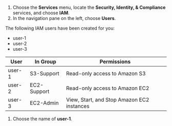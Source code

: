 1. Choose the **Services** menu, locate the **Security, Identity, & Compliance** services, and choose **IAM**.
2. In the navigation pane on the left, choose **Users**.

The following IAM users have been created for you:

- user-1
- user-2
- user-3

User | In Group | Permissions
--- | --- | ---
user-1 | S3-Support | Read-only access to Amazon S3
user-2 | EC2-Support | Read-only access to Amazon EC2
user-3 | EC2-Admin | View, Start, and Stop Amazon EC2 instances

1. Choose the name of **user-1**.
